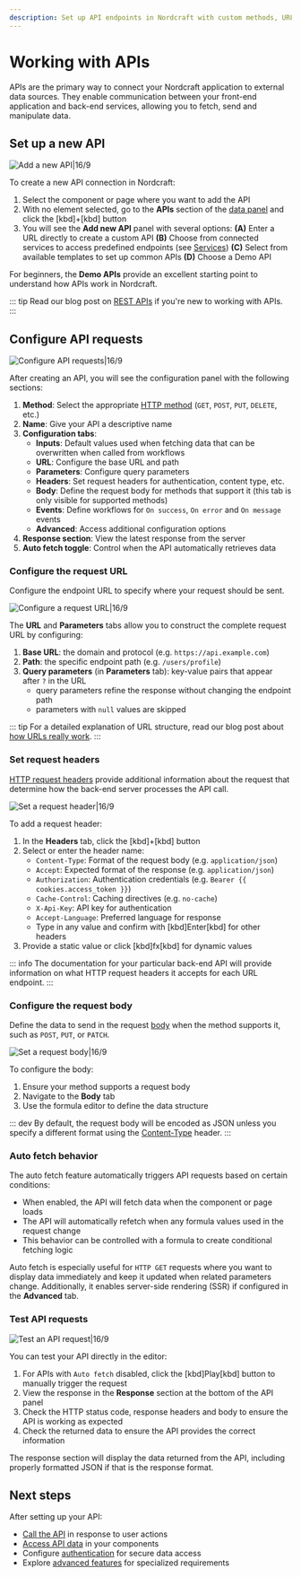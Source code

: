 ```yaml
---
description: Set up API endpoints in Nordcraft with custom methods, URLs, headers, and payloads to send and receive external data.
---
```


# Working with APIs

APIs are the primary way to connect your Nordcraft application to external data sources. They enable communication between your front-end application and back-end services, allowing you to fetch, send and manipulate data.

## Set up a new API

![Add a new API|16/9](set-up-an-api.webp)

To create a new API connection in Nordcraft:

1. Select the component or page where you want to add the API
2. With no element selected, go to the **APIs** section of the [data panel](/the-editor/data-panel) and click the [kbd]+[kbd] button
3. You will see the **Add new API** panel with several options:
   **(A)** Enter a URL directly to create a custom API
   **(B)** Choose from connected services to access predefined endpoints (see [Services](/connecting-data/services))
   **(C)** Select from available templates to set up common APIs
   **(D)** Choose a Demo API

For beginners, the **Demo APIs** provide an excellent starting point to understand how APIs work in Nordcraft.

::: tip
Read our blog post on [REST APIs](https://blog.nordcraft.com/rest-apis-explained) if you're new to working with APIs.
:::

## Configure API requests

![Configure API requests|16/9](configure-api-requests.webp)

After creating an API, you will see the configuration panel with the following sections:

1. **Method**: Select the appropriate [HTTP method](https://developer.mozilla.org/en-US/docs/Web/HTTP/Reference/Methods) (`GET`, `POST`, `PUT`, `DELETE`, etc.)
2. **Name**: Give your API a descriptive name
3. **Configuration tabs**:
   - **Inputs**: Default values used when fetching data that can be overwritten when called from workflows
   - **URL**: Configure the base URL and path
   - **Parameters**: Configure query parameters
   - **Headers**: Set request headers for authentication, content type, etc.
   - **Body**: Define the request body for methods that support it (this tab is only visible for supported methods)
   - **Events**: Define workflows for `On success`, `On error` and `On message` events
   - **Advanced**: Access additional configuration options
4. **Response section**: View the latest response from the server
5. **Auto fetch toggle**: Control when the API automatically retrieves data

### Configure the request URL

Configure the endpoint URL to specify where your request should be sent.

![Configure a request URL|16/9](configure-a-request-url.webp)

The **URL** and **Parameters** tabs allow you to construct the complete request URL by configuring:

1. **Base URL**: the domain and protocol (e.g. `https://api.example.com`)
2. **Path**: the specific endpoint path (e.g. `/users/profile`)
3. **Query parameters** (in **Parameters** tab): key-value pairs that appear after `?` in the URL
   - query parameters refine the response without changing the endpoint path
   - parameters with `null` values are skipped

::: tip
For a detailed explanation of URL structure, read our blog post about [how URLs really work](https://blog.nordcraft.com/urls-how-do-they-really-work).
:::

### Set request headers

[HTTP request headers](https://developer.mozilla.org/en-US/docs/Web/API/Request/headers) provide additional information about the request that determine how the back-end server processes the API call.

![Set a request header|16/9](set-a-request-header.webp)

To add a request header:

1. In the **Headers** tab, click the [kbd]+[kbd] button
2. Select or enter the header name:
   - `Content-Type`: Format of the request body (e.g. `application/json`)
   - `Accept`: Expected format of the response (e.g. `application/json`)
   - `Authorization`: Authentication credentials (e.g. `Bearer {{ cookies.access_token }}`)
   - `Cache-Control`: Caching directives (e.g. `no-cache`)
   - `X-Api-Key`: API key for authentication
   - `Accept-Language`: Preferred language for response
   - Type in any value and confirm with [kbd]Enter[kbd] for other headers
3. Provide a static value or click [kbd]fx[kbd] for dynamic values

::: info
The documentation for your particular back-end API will provide information on what HTTP request headers it accepts for each URL endpoint.
:::

### Configure the request body

Define the data to send in the request [body](https://developer.mozilla.org/en-US/docs/Web/API/Request/body) when the method supports it, such as `POST`, `PUT`, or `PATCH`.

![Set a request body|16/9](set-a-request-body.webp)

To configure the body:

1. Ensure your method supports a request body
2. Navigate to the **Body** tab
3. Use the formula editor to define the data structure

::: dev
By default, the request body will be encoded as JSON unless you specify a different format using the [Content-Type](https://developer.mozilla.org/en-US/docs/Web/HTTP/Reference/Headers/Content-Type) header.
:::

### Auto fetch behavior

The auto fetch feature automatically triggers API requests based on certain conditions:

- When enabled, the API will fetch data when the component or page loads
- The API will automatically refetch when any formula values used in the request change
- This behavior can be controlled with a formula to create conditional fetching logic

Auto fetch is especially useful for `HTTP GET` requests where you want to display data immediately and keep it updated when related parameters change. Additionally, it enables server-side rendering (SSR) if configured in the **Advanced** tab.

### Test API requests

![Test an API request|16/9](test-an-api-request.webp)

You can test your API directly in the editor:

1. For APIs with `Auto fetch` disabled, click the [kbd]Play[kbd] button to manually trigger the request
2. View the response in the **Response** section at the bottom of the API panel
3. Check the HTTP status code, response headers and body to ensure the API is working as expected
4. Check the returned data to ensure the API provides the correct information

The response section will display the data returned from the API, including properly formatted JSON if that is the response format.

## Next steps

After setting up your API:

- [Call the API](/connecting-data/call-an-api) in response to user actions
- [Access API data](/connecting-data/call-an-api#accessing-api-data) in your components
- Configure [authentication](/connecting-data/authentication) for secure data access
- Explore [advanced features](/connecting-data/advanced-api-features) for specialized requirements
